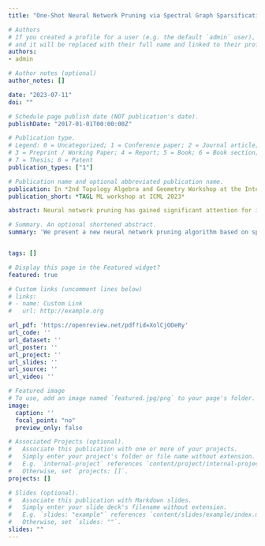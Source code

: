 ```yaml
---
title: "One-Shot Neural Network Pruning via Spectral Graph Sparsification"

# Authors
# If you created a profile for a user (e.g. the default `admin` user), write the username (folder name) here
# and it will be replaced with their full name and linked to their profile.
authors:
- admin

# Author notes (optional)
author_notes: []

date: "2023-07-11"
doi: ""

# Schedule page publish date (NOT publication's date).
publishDate: "2017-01-01T00:00:00Z"

# Publication type.
# Legend: 0 = Uncategorized; 1 = Conference paper; 2 = Journal article;
# 3 = Preprint / Working Paper; 4 = Report; 5 = Book; 6 = Book section;
# 7 = Thesis; 8 = Patent
publication_types: ["1"]

# Publication name and optional abbreviated publication name.
publication: In *2nd Topology Algebra and Geometry Workshop at the International Conference on Machine Learning 2023*
publication_short: *TAGL ML workshop at ICML 2023*

abstract: Neural network pruning has gained significant attention for its potential to reduce computational resources required for training and inference. A large body of research has shown that networks can be pruned both after training and at initialisation, while maintaining competitive accuracy compared to dense networks. However, current methods rely on iteratively pruning or repairing the network to avoid over-pruning and layer collapse. Recent work has found that by treating neural networks as a sequence of bipartite graphs, pruning can be studied through the lens of spectral graph theory. Therefore, in this work, we propose a novel pruning approach using spectral sparsification, which aims to preserve meaningful properties of a dense graph with a sparse subgraph, by preserving the spectrum of the dense graph's adjacency matrix. We empirically validate and investigate our method, and show that one-shot pruning using spectral sparsification preserves performance at higher levels of sparsity compared to its one-shot counterparts. Additionally, we theoretically analyse our method with respect to local and global connectivity.

# Summary. An optional shortened abstract.
summary: 'We present a new neural network pruning algorithm based on spectral graph sparsification. We empirically validate and investigate our method, and show that one-shot pruning using spectral sparsification preserves performance at higher levels of sparsity compared to its one-shot counterparts. We also theoretically analyse our algorithm with respect to local and global network connectivity.'


tags: []

# Display this page in the Featured widget?
featured: true

# Custom links (uncomment lines below)
# links:
# - name: Custom Link
#   url: http://example.org

url_pdf: 'https://openreview.net/pdf?id=XolCjOOeRy'
url_code: ''
url_dataset: ''
url_poster: ''
url_project: ''
url_slides: ''
url_source: ''
url_video: ''

# Featured image
# To use, add an image named `featured.jpg/png` to your page's folder.
image:
  caption: ''
  focal_point: "no"
  preview_only: false

# Associated Projects (optional).
#   Associate this publication with one or more of your projects.
#   Simply enter your project's folder or file name without extension.
#   E.g. `internal-project` references `content/project/internal-project/index.md`.
#   Otherwise, set `projects: []`.
projects: []

# Slides (optional).
#   Associate this publication with Markdown slides.
#   Simply enter your slide deck's filename without extension.
#   E.g. `slides: "example"` references `content/slides/example/index.md`.
#   Otherwise, set `slides: ""`.
slides: ""
---
```

